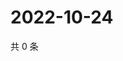 # 2022-10-24

共 0 条

<!-- BEGIN WEIBO -->
<!-- 最后更新时间 Mon Oct 24 2022 01:27:14 GMT+0800 (China Standard Time) -->

<!-- END WEIBO -->
